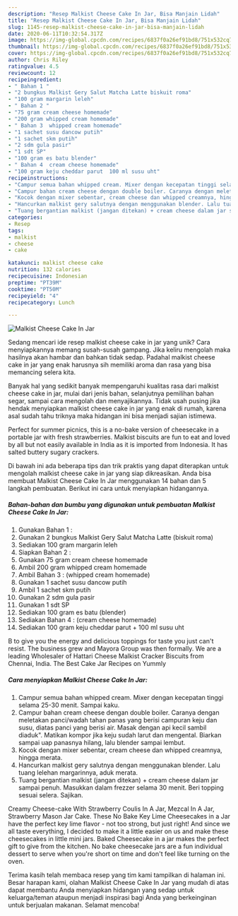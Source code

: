 ```yaml
---
description: "Resep Malkist Cheese Cake In Jar, Bisa Manjain Lidah"
title: "Resep Malkist Cheese Cake In Jar, Bisa Manjain Lidah"
slug: 1145-resep-malkist-cheese-cake-in-jar-bisa-manjain-lidah
date: 2020-06-11T10:32:54.317Z
image: https://img-global.cpcdn.com/recipes/6837f0a26ef91bd8/751x532cq70/malkist-cheese-cake-in-jar-foto-resep-utama.jpg
thumbnail: https://img-global.cpcdn.com/recipes/6837f0a26ef91bd8/751x532cq70/malkist-cheese-cake-in-jar-foto-resep-utama.jpg
cover: https://img-global.cpcdn.com/recipes/6837f0a26ef91bd8/751x532cq70/malkist-cheese-cake-in-jar-foto-resep-utama.jpg
author: Chris Riley
ratingvalue: 4.5
reviewcount: 12
recipeingredient:
- " Bahan 1 "
- "2 bungkus Malkist Gery Salut Matcha Latte biskuit roma"
- "100 gram margarin leleh"
- " Bahan 2 "
- "75 gram cream cheese homemade"
- "200 gram whipped cream homemade"
- " Bahan 3  whipped cream homemade"
- "1 sachet susu dancow putih"
- "1 sachet skm putih"
- "2 sdm gula pasir"
- "1 sdt SP"
- "100 gram es batu blender"
- " Bahan 4  cream cheese homemade"
- "100 gram keju cheddar parut  100 ml susu uht"
recipeinstructions:
- "Campur semua bahan whipped cream. Mixer dengan kecepatan tinggi selama 25-30 menit. Sampai kaku."
- "Campur bahan cream cheese dengan double boiler. Caranya dengan meletakan panci/wadah tahan panas yang berisi campuran keju dan susu, diatas panci yang berisi air. Masak dengan api kecil sambil diaduk&#34;. Matikan kompor jika keju sudah larut dan mengental. Biarkan sampai uap panasnya hilang, lalu blender sampai lembut."
- "Kocok dengan mixer sebentar, cream cheese dan whipped creamnya, hingga merata."
- "Hancurkan malkist gery salutnya dengan menggunakan blender. Lalu tuang lelehan margarinnya, aduk merata."
- "Tuang bergantian malkist (jangan ditekan) + cream cheese dalam jar sampai penuh. Masukkan dalam frezzer selama 30 menit. Beri topping sesuai selera. Sajikan."
categories:
- Resep
tags:
- malkist
- cheese
- cake

katakunci: malkist cheese cake 
nutrition: 132 calories
recipecuisine: Indonesian
preptime: "PT39M"
cooktime: "PT50M"
recipeyield: "4"
recipecategory: Lunch

---
```



![Malkist Cheese Cake In Jar](https://img-global.cpcdn.com/recipes/6837f0a26ef91bd8/751x532cq70/malkist-cheese-cake-in-jar-foto-resep-utama.jpg)

Sedang mencari ide resep malkist cheese cake in jar yang unik? Cara menyiapkannya memang susah-susah gampang. Jika keliru mengolah maka hasilnya akan hambar dan bahkan tidak sedap. Padahal malkist cheese cake in jar yang enak harusnya sih memiliki aroma dan rasa yang bisa memancing selera kita.

Banyak hal yang sedikit banyak mempengaruhi kualitas rasa dari malkist cheese cake in jar, mulai dari jenis bahan, selanjutnya pemilihan bahan segar, sampai cara mengolah dan menyajikannya. Tidak usah pusing jika hendak menyiapkan malkist cheese cake in jar yang enak di rumah, karena asal sudah tahu triknya maka hidangan ini bisa menjadi sajian istimewa.

Perfect for summer picnics, this is a no-bake version of cheesecake in a portable jar with fresh strawberries. Malkist biscuits are fun to eat and loved by all but not easily available in India as it is imported from Indonesia. It has salted buttery sugary crackers.


Di bawah ini ada beberapa tips dan trik praktis yang dapat diterapkan untuk mengolah malkist cheese cake in jar yang siap dikreasikan. Anda bisa membuat Malkist Cheese Cake In Jar menggunakan 14 bahan dan 5 langkah pembuatan. Berikut ini cara untuk menyiapkan hidangannya.

<!--inarticleads1-->

##### Bahan-bahan dan bumbu yang digunakan untuk pembuatan Malkist Cheese Cake In Jar:

1. Gunakan  Bahan 1 :
1. Gunakan 2 bungkus Malkist Gery Salut Matcha Latte (biskuit roma)
1. Sediakan 100 gram margarin leleh
1. Siapkan  Bahan 2 :
1. Gunakan 75 gram cream cheese homemade
1. Ambil 200 gram whipped cream homemade
1. Ambil  Bahan 3 : (whipped cream homemade)
1. Gunakan 1 sachet susu dancow putih
1. Ambil 1 sachet skm putih
1. Gunakan 2 sdm gula pasir
1. Gunakan 1 sdt SP
1. Sediakan 100 gram es batu (blender)
1. Sediakan  Bahan 4 : (cream cheese homemade)
1. Sediakan 100 gram keju cheddar parut + 100 ml susu uht


B to give you the energy and delicious toppings for taste you just can&#39;t resist. The business grew and Mayora Group was then formally. We are a leading Wholesaler of Hattari Cheese Malkist Cracker Biscuits from Chennai, India. The Best Cake Jar Recipes on Yummly 

<!--inarticleads2-->

##### Cara menyiapkan Malkist Cheese Cake In Jar:

1. Campur semua bahan whipped cream. Mixer dengan kecepatan tinggi selama 25-30 menit. Sampai kaku.
1. Campur bahan cream cheese dengan double boiler. Caranya dengan meletakan panci/wadah tahan panas yang berisi campuran keju dan susu, diatas panci yang berisi air. Masak dengan api kecil sambil diaduk&#34;. Matikan kompor jika keju sudah larut dan mengental. Biarkan sampai uap panasnya hilang, lalu blender sampai lembut.
1. Kocok dengan mixer sebentar, cream cheese dan whipped creamnya, hingga merata.
1. Hancurkan malkist gery salutnya dengan menggunakan blender. Lalu tuang lelehan margarinnya, aduk merata.
1. Tuang bergantian malkist (jangan ditekan) + cream cheese dalam jar sampai penuh. Masukkan dalam frezzer selama 30 menit. Beri topping sesuai selera. Sajikan.


Creamy Cheese-cake With Strawberry Coulis In A Jar, Mezcal In A Jar, Strawberry Mason Jar Cake. These No Bake Key Lime Cheesecakes in a Jar have the perfect key lime flavor - not too strong, but just right! And since we all taste everything, I decided to make it a little easier on us and make these cheesecakes in little mini jars. Baked Cheesecake in a jar makes the perfect gift to give from the kitchen. No bake cheesecake jars are a fun individual dessert to serve when you&#39;re short on time and don&#39;t feel like turning on the oven. 

Terima kasih telah membaca resep yang tim kami tampilkan di halaman ini. Besar harapan kami, olahan Malkist Cheese Cake In Jar yang mudah di atas dapat membantu Anda menyiapkan hidangan yang sedap untuk keluarga/teman ataupun menjadi inspirasi bagi Anda yang berkeinginan untuk berjualan makanan. Selamat mencoba!
